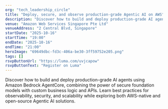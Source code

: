 ```yaml
---
org: "tech_leadership_circle"
title: "Deploy, secure, and observe production-grade Agentic AI on AWS"
description: "Discover how to build and deploy production-grade AI agents using Amazon Bedrock AgentCore, combining the power of secure foundation models with custom…"
venue: "Amazon Web Services Singapore Pte Ltd"
venueAddress: "2 Central Blvd, Singapore"
startDate: "2025-10-16"
startTime: "19:00"
endDate: "2025-10-16"
endTime: "21:00"
heroImage: "69649dbc-fd3c-406a-be30-3ff59752e205.png"
tags: []
rsvpButtonUrl: "https://luma.com/uvjcapow"
rsvpButtonText: "Register on Luma"
---
```


​Discover how to build and deploy production-grade AI agents using Amazon Bedrock AgentCore, combining the power of secure foundation models with custom business logic and APIs. Learn best practices for observability, security, and scalability while exploring both AWS-native and open-source Agentic AI solutions.